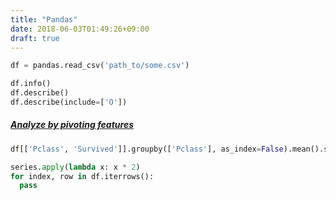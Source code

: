 ```yaml
---
title: "Pandas"
date: 2018-06-03T01:49:26+09:00
draft: true
---
```


```python
df = pandas.read_csv('path_to/some.csv')

df.info()
df.describe()
df.describe(include=['O'])
```

##### [Analyze by pivoting features](https://www.kaggle.com/startupsci/titanic-data-science-solutions)
```python
df[['Pclass', 'Survived']].groupby(['Pclass'], as_index=False).mean().sort_values(by='Survived', ascending=False)
```


```python
series.apply(lambda x: x * 2)
for index, row in df.iterrows():
  pass
```
